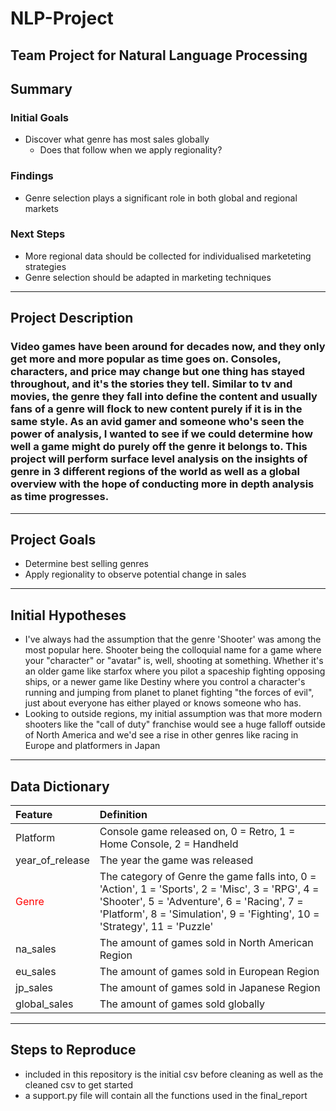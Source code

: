 # NLP-Project
Team Project for Natural Language Processing
---
## Summary
### Initial Goals
- Discover what genre has most sales globally
  - Does that follow when we apply regionality?
### Findings
- Genre selection plays a significant role in both global and regional markets
### Next Steps
- More regional data should be collected for individualised marketeting strategies
- Genre selection should be adapted in marketing techniques
---
## Project Description
### Video games have been around for decades now, and they only get more and more popular as time goes on. Consoles, characters, and price may change but one thing has stayed throughout, and it's the stories they tell. Similar to tv and movies, the genre they fall into define the content and usually fans of a genre will flock to new content purely if it is in the same style. As an avid gamer and someone who's seen the power of analysis, I wanted to see if we could determine how well a game might do purely off the genre it belongs to. This project will perform surface level analysis on the insights of genre in 3 different regions of the world as well as a global overview with the hope of conducting more in depth analysis as time progresses.
---
## Project Goals
- Determine best selling genres
- Apply regionality to observe potential change in sales
---
## Initial Hypotheses
- I've always had the assumption that the genre 'Shooter' was among the most popular here. Shooter being the colloquial name for a game where your "character" or "avatar" is, well, shooting at something. Whether it's an older game like starfox where you pilot a spaceship fighting opposing ships, or a newer game like Destiny where you control a character's running and jumping from planet to planet fighting "the forces of evil", just about everyone has either played or knows someone who has.
- Looking to outside regions, my initial assumption was that more modern shooters like the "call of duty" franchise would see a huge falloff outside of North America and we'd see a rise in other genres like racing in Europe and platformers in Japan
---
## Data Dictionary
| Feature | Definition | 
| :- | :- |
| Platform | Console game released on, 0 = Retro, 1 = Home Console, 2 = Handheld |
| year_of_release | The year the game was released |
| <font color='red'>Genre</font> | The category of Genre the game falls into, 0 = 'Action', 1 = 'Sports', 2 = 'Misc', 3 = 'RPG', 4 = 'Shooter', 5 = 'Adventure', 6 = 'Racing', 7 = 'Platform', 8 = 'Simulation', 9 = 'Fighting', 10 = 'Strategy', 11 = 'Puzzle' |
| na_sales | The amount of games sold in North American Region |
| eu_sales | The amount of games sold in European Region |
| jp_sales | The amount of games sold in Japanese Region |
| global_sales | The amount of games sold globally |
---
## Steps to Reproduce
- included in this repository is the initial csv before cleaning as well as the cleaned csv to get started
- a support.py file will contain all the functions used in the final_report
